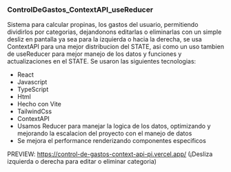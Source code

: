 ### ControlDeGastos_ContextAPI_useReducer

Sistema para calcular propinas, los gastos del usuario, permitiendo dividirlos por categorias, dejandonons editarlas o eliminarlas con un simple desliz en pantalla ya sea para la izquierda o hacia la derecha, se usa ContextAPI para una mejor distribucion del STATE, asi como un uso tambien de useReducer para mejor manejo de los datos y funciones y actualizaciones en el STATE. Se usaron las siguientes tecnologias:
  - React
  - Javascript
  - TypeScript
  - Html
  - Hecho con Vite
  - TailwindCss
  - ContextAPI
  - Usamos Reducer para manejar la logica de los datos, optimizando y mejorando la escalacion del proyecto con el manejo de datos
  - Se mejora el performance renderizando componentes especificos

PREVIEW: https://control-de-gastos-context-api-pi.vercel.app/
(¡Desliza izquierda o derecha para editar o eliminar categoria)